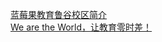   
[蓝莓果教育鲁谷校区简介](http://www.dianyue.me/archives/915/zjrf3b2a1rqopwxe/)  
[We are the World，让教育零时差！](http://www.dianyue.me/archives/080/soy1u9ja5qgr15kx/)